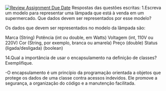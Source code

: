 [![Review Assignment Due Date](https://classroom.github.com/assets/deadline-readme-button-22041afd0340ce965d47ae6ef1cefeee28c7c493a6346c4f15d667ab976d596c.svg)](https://classroom.github.com/a/4j22Em04)
Respostas das questões escritas:
1.Escreva um modelo para representar uma lâmpada que está à venda em
um supermercado. Que dados devem ser representados por esse modelo?

Os dados que devem ser representados no modelo da lâmpada são:

Marca (String)
Potência (int ou double, em Watts)
Voltagem (int, 110V ou 220V)
Cor (String, por exemplo, branca ou amarela)
Preço (double)
Status (ligada/desligada) (boolean)

14.Qual a importância de usar o encapsulamento na definição de classes?
Exemplifique.

-O encapsulamento é um princípio da programação orientada a objetos que protege os dados de uma classe contra acessos indevidos. Ele promove a segurança, a organização do código e a manutenção facilitada.
